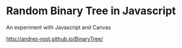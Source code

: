 Random Binary Tree in Javascript
==========

An experiment with Javascript and Canvas

http://andres-root.github.io/BinaryTree/
